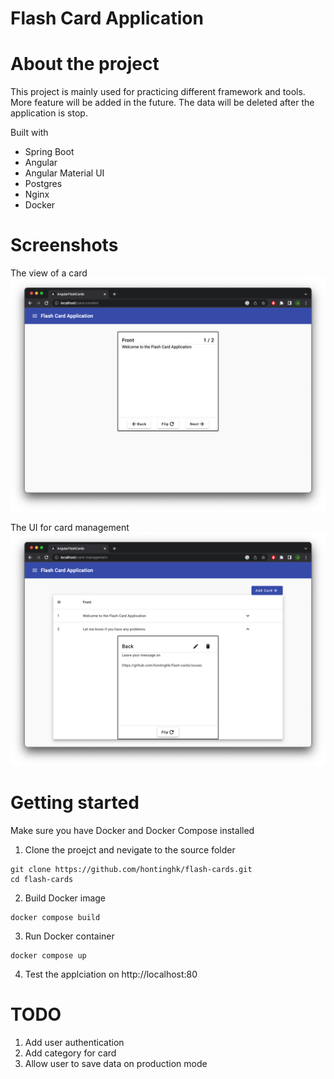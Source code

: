 # Flash Card Application

# About the project
This project is mainly used for practicing different framework and tools.
More feature will be added in the future.
The data will be deleted after the application is stop.

Built with
- Spring Boot
- Angular
- Angular Material UI
- Postgres
- Nginx
- Docker

# Screenshots
The view of a card
![Card view](screenshots/card-view.png)

The UI for card management
![Card management](screenshots/card-management.png)

# Getting started
Make sure you have Docker and Docker Compose installed

1. Clone the proejct and nevigate to the source folder
```
git clone https://github.com/hontinghk/flash-cards.git
cd flash-cards
```
2. Build Docker image
```
docker compose build
```
3. Run Docker container
```
docker compose up
```
4. Test the applciation on http://localhost:80

# TODO
1. Add user authentication
2. Add category for card
3. Allow user to save data on production mode
